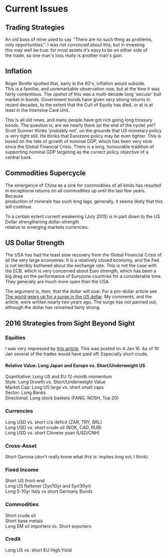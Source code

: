 # Current Issues

## Trading Strategies

An old boss of mine used to say ''There are no such thing as problems,  
only opportunities''. I was not convinced about this, but in investing  
this may well be true: for most assets it's easy to be on either side of  
the trade, so one man's loss really is another man's gain.

## Inflation

Roger Bootle spotted that, early in the 80's, inflation would subside.  
This is a familiar, and unremarkable observation now, but at the time it  was fairly contentious. The upshot of this was a multi-decade long  'secular' bull market in bonds. Government bonds have given very strong  returns in recent decades, to the extent that the Cult of Equity has  died, or at is at least in the Intensive Care Unit.

This is all old news, and many people have got rich going long treasury bonds.   The question is, are we nearly there \(at the end of the cycle\) yet? Scott Sumner thinks  'probably not', on the grounds that US monetary policy is very tight still. He thinks that Eurozone policy may be even tighter.   This is based on the rate of growth of nominal GDP, which has been very slow since the Global Financial Crisis.  There is a long, honourable tradition of supporting nominal GDP targeting as the correct policy objective of a central bank.

## Commodities Supercycle

The emergence of China as a sink for commodities of all kinds has resulted  in exceptional returns on all commodities up until the last few years. Because  
production of minerals has such long lags, generally, it seems likely that this  will continue.

To a certain extent current weakening \(July 2015\) is in part down to the US Dollar strengthening dollar-strength   
relative to emerging markets currencies.

## US Dollar Strength

The USA has had the least slow recovery from the Global Financial Crisis of all the very large economies. It is a relatively closed economy, and the Fed is not terribly bothered about the exchange rate. This is not the case with the ECB, which is very concerned about Euro strength, which has been a big drag on the performance of Eurozone countries for a considerable time. They generally are much more open than the USA.  

The argument is, then, that the dollar will soar.  For a pro-dollar article see [The world gears up for a surge in the US dollar](http://on.ft.com/1LV5XXo). My comments, and the article, were written nearly two years ago. The surge has not panned out, although the dollar has remained fairly strong.

## 2016 Strategies from Sight Beyond Sight

### Equities

I was very impressed by  [this article](https://www.interactivebrokers.com/en/index.php?f#5599&vid#8264). This was posted on 4 Jan 16. As of 10 Jan several of the trades would have paid off. Especially short crude.

#### Relative Value: Long Japan and Europe vs. Short/Underweight US

Quantitative: Long US and EU 12-month momentum  
Style:  Long Growth vs. Short/Underweight Value  
Market Cap: Long US large vs. short small caps  
Sector: Long Banks  
Directional: Long stock baskets \(FANG, NOSH, Top 20\)

### Currencies

Long USD vs. short c/a deficit \(ZAR, TRY, BRL\)  
Long USD vs. short crude oil \(NOK, CAD, RUB\)  
Long USD vs. short Chinese yuan \(USD/CNH\)

### Cross-Asset

Short Gamma \(don't really know what this is: implies long vol, I think\).

### Fixed Income

Short US front-end  
Long US flattener \(2yr/10yr and 5yr/30yr\)  
Long 5-10yr Italy vs short Germany Bunds

### Commodities

Short crude oil  
Short base metals  
Long EM oil importers vs. Short exporters

### Credit

Long US vs. short EU High Yield

